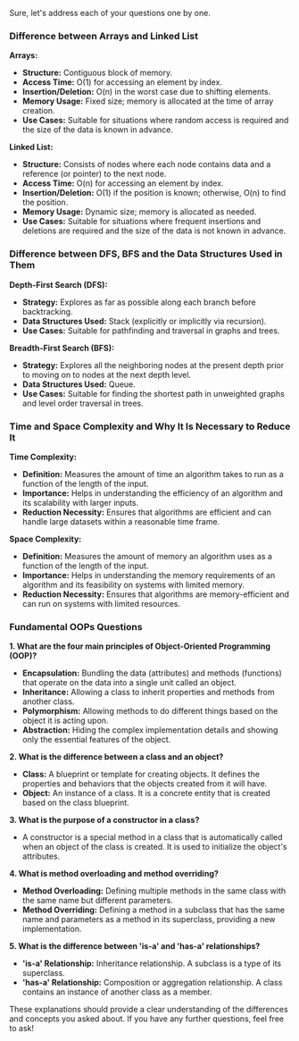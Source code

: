 Sure, let's address each of your questions one by one.

### Difference between Arrays and Linked List

**Arrays:**
- **Structure:** Contiguous block of memory.
- **Access Time:** O(1) for accessing an element by index.
- **Insertion/Deletion:** O(n) in the worst case due to shifting elements.
- **Memory Usage:** Fixed size; memory is allocated at the time of array creation.
- **Use Cases:** Suitable for situations where random access is required and the size of the data is known in advance.

**Linked List:**
- **Structure:** Consists of nodes where each node contains data and a reference (or pointer) to the next node.
- **Access Time:** O(n) for accessing an element by index.
- **Insertion/Deletion:** O(1) if the position is known; otherwise, O(n) to find the position.
- **Memory Usage:** Dynamic size; memory is allocated as needed.
- **Use Cases:** Suitable for situations where frequent insertions and deletions are required and the size of the data is not known in advance.

### Difference between DFS, BFS and the Data Structures Used in Them

**Depth-First Search (DFS):**
- **Strategy:** Explores as far as possible along each branch before backtracking.
- **Data Structures Used:** Stack (explicitly or implicitly via recursion).
- **Use Cases:** Suitable for pathfinding and traversal in graphs and trees.

**Breadth-First Search (BFS):**
- **Strategy:** Explores all the neighboring nodes at the present depth prior to moving on to nodes at the next depth level.
- **Data Structures Used:** Queue.
- **Use Cases:** Suitable for finding the shortest path in unweighted graphs and level order traversal in trees.

### Time and Space Complexity and Why It Is Necessary to Reduce It

**Time Complexity:**
- **Definition:** Measures the amount of time an algorithm takes to run as a function of the length of the input.
- **Importance:** Helps in understanding the efficiency of an algorithm and its scalability with larger inputs.
- **Reduction Necessity:** Ensures that algorithms are efficient and can handle large datasets within a reasonable time frame.

**Space Complexity:**
- **Definition:** Measures the amount of memory an algorithm uses as a function of the length of the input.
- **Importance:** Helps in understanding the memory requirements of an algorithm and its feasibility on systems with limited memory.
- **Reduction Necessity:** Ensures that algorithms are memory-efficient and can run on systems with limited resources.

### Fundamental OOPs Questions

**1. What are the four main principles of Object-Oriented Programming (OOP)?**
- **Encapsulation:** Bundling the data (attributes) and methods (functions) that operate on the data into a single unit called an object.
- **Inheritance:** Allowing a class to inherit properties and methods from another class.
- **Polymorphism:** Allowing methods to do different things based on the object it is acting upon.
- **Abstraction:** Hiding the complex implementation details and showing only the essential features of the object.

**2. What is the difference between a class and an object?**
- **Class:** A blueprint or template for creating objects. It defines the properties and behaviors that the objects created from it will have.
- **Object:** An instance of a class. It is a concrete entity that is created based on the class blueprint.

**3. What is the purpose of a constructor in a class?**
- A constructor is a special method in a class that is automatically called when an object of the class is created. It is used to initialize the object's attributes.

**4. What is method overloading and method overriding?**
- **Method Overloading:** Defining multiple methods in the same class with the same name but different parameters.
- **Method Overriding:** Defining a method in a subclass that has the same name and parameters as a method in its superclass, providing a new implementation.

**5. What is the difference between 'is-a' and 'has-a' relationships?**
- **'is-a' Relationship:** Inheritance relationship. A subclass is a type of its superclass.
- **'has-a' Relationship:** Composition or aggregation relationship. A class contains an instance of another class as a member.

These explanations should provide a clear understanding of the differences and concepts you asked about. If you have any further questions, feel free to ask!
